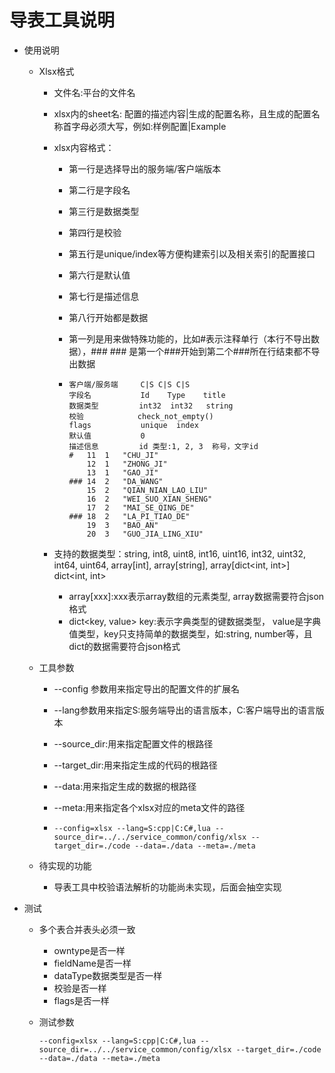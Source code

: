 # 导表工具说明

* 使用说明

  * Xlsx格式

    * 文件名:平台的文件名

    * xlsx内的sheet名: 配置的描述内容|生成的配置名称，且生成的配置名称首字母必须大写，例如:样例配置|Example

    * xlsx内容格式：

      * 第一行是选择导出的服务端/客户端版本

      * 第二行是字段名

      * 第三行是数据类型

      * 第四行是校验

      * 第五行是unique/index等方便构建索引以及相关索引的配置接口

      * 第六行是默认值

      * 第七行是描述信息

      * 第八行开始都是数据

      * 第一列是用来做特殊功能的，比如#表示注释单行（本行不导出数据），### ### 是第一个###开始到第二个###所在行结束都不导出数据

      * ```
        客户端/服务端		C|S	C|S	C|S
        字段名			  Id	Type	title
        数据类型	     int32	int32	string
        校验	          check_not_empty()		
        flags	        unique	index	
        默认值	          0		
        描述信息	     id	类型:1, 2, 3	称号，文字id
        #	11	1	"CHU_JI"
        	12	1	"ZHONG_JI"
        	13	1	"GAO_JI"
        ###	14	2	"DA_WANG"
        	15	2	"QIAN_NIAN_LAO_LIU"
        	16	2	"WEI_SUO_XIAN_SHENG"
        	17	2	"MAI_SE_QING_DE"
        ###	18	2	"LA_PI_TIAO_DE"
        	19	3	"BAO_AN"
        	20	3	"GUO_JIA_LING_XIU"
        
        ```

    * 支持的数据类型：string, int8, uint8, int16, uint16, int32, uint32, int64, uint64, array[int],  array[string], array[dict<int, int>] dict<int, int>

      * array[xxx]:xxx表示array数组的元素类型, array数据需要符合json格式
      * dict<key, value> key:表示字典类型的键数据类型， value是字典值类型，key只支持简单的数据类型，如:string, number等，且dict的数据需要符合json格式

  * 工具参数

    * --config 参数用来指定导出的配置文件的扩展名

    * --lang参数用来指定S:服务端导出的语言版本，C:客户端导出的语言版本

    * --source_dir:用来指定配置文件的根路径

    * --target_dir:用来指定生成的代码的根路径

    * --data:用来指定生成的数据的根路径

    * --meta:用来指定各个xlsx对应的meta文件的路径

    * ```
      --config=xlsx --lang=S:cpp|C:C#,lua --source_dir=../../service_common/config/xlsx --target_dir=./code --data=./data --meta=./meta
      ```

  * 待实现的功能

    * 导表工具中校验语法解析的功能尚未实现，后面会抽空实现

* 测试
  * 多个表合并表头必须一致
    * owntype是否一样
    * fieldName是否一样
    * dataType数据类型是否一样
    * 校验是否一样
    * flags是否一样
    
  * 测试参数

    ```
    --config=xlsx --lang=S:cpp|C:C#,lua --source_dir=../../service_common/config/xlsx --target_dir=./code --data=./data --meta=./meta
    ```

    


